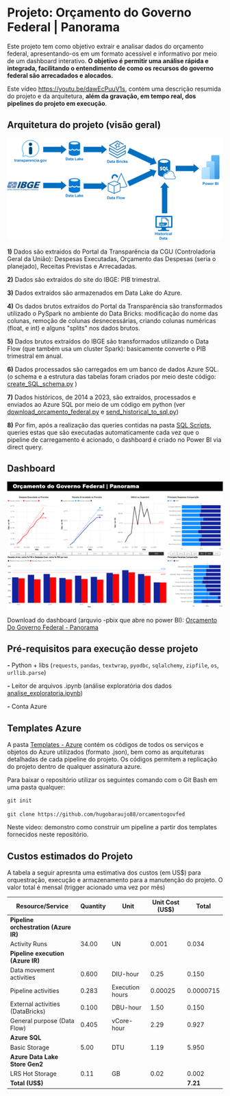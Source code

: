 # Projeto: Orçamento do Governo Federal | Panorama

Este projeto tem como objetivo extrair e analisar dados do orçamento federal, apresentando-os em um formato acessível e informativo por meio de um dashboard interativo. **O objetivo é permitir uma análise rápida e integrada, facilitando o entendimento de como os recursos do governo federal são arrecadados e alocados.**

Este vídeo https://youtu.be/dawEcPuuV1s, contém uma descrição resumida do projeto e da arquitetura, **além da gravação, em tempo real, dos pipelines do projeto em execução**.

## Arquitetura do projeto (visão geral)

![Arquitetura visão geral](https://raw.githubusercontent.com/hugobaraujo88/orcamentogovfed/main/img/transparencia_data_arch.png)

**1)** Dados são extraidos do Portal da Transparência da CGU (Controladoria Geral da União): Despesas Executadas, Orçamento das Despesas (seria o planejado), Receitas Previstas e Arrecadadas.

**2)** Dados são extraídos do site do IBGE: PIB trimestral.

**3)** Dados extraídos são armazenados em Data Lake do Azure.

**4)** Os dados brutos extraídos do Portal da Transparência são transformados utilizado o PySpark no ambiente do Data Bricks: modificação do nome das colunas, remoção de colunas desnecessárias, criando colunas numéricas (float, e int) e alguns "splits" nos dados brutos.

**5)** Dados brutos extraídos do IBGE são transformados utilizando o Data Flow (que também usa um cluster Spark): basicamente converte o PIB trimestral em anual.

**6)** Dados processados são carregados em um banco de dados Azure SQL. (o schema e a estrutura das tabelas foram criados por meio deste código: [create_SQL_schema.py](https://github.com/hugobaraujo88/orcamentogovfed/blob/main/create_SQL_schema.py) )

**7)** Dados históricos, de 2014 a 2023, são extraídos, processados e enviados ao Azure SQL por meio de um código em python (ver [download_orcamento_federal.py](https://github.com/hugobaraujo88/orcamentogovfed/blob/main/download_orcamento_federal.py) e [send_historical_to_sql.py](https://github.com/hugobaraujo88/orcamentogovfed/blob/main/send_historical_to_sql.py))

**8)** Por fim, após a realização das queries contidas na pasta [SQL Scripts](https://github.com/hugobaraujo88/orcamentogovfed/tree/main/SQL%20Scripts), queries estas que são executadas automaticamente cada vez que o pipeline de carregamento é acionado, o dashboard é criado no Power BI via direct query.

## Dashboard

![dashboard](https://raw.githubusercontent.com/hugobaraujo88/orcamentogovfed/main/img/printDashboard.png)

Download do dashboard (arquvio -pbix que abre no power BI): [Orçamento Do Governo Federal - Panorama](https://github.com/hugobaraujo88/orcamentogovfed/raw/main/OrcamentoGovernoFederalPanorama%20-%20azure.pbix)


## Pré-requisitos para execução desse projeto

**-** Python + libs (`requests`, `pandas`, `textwrap`, `pyodbc`, `sqlalchemy`, `zipfile`, `os`, `urllib.parse`) 

**-** Leitor de arquivos .ipynb (análise exploratória dos dados [analise_exploratoria.ipynb](https://github.com/hugobaraujo88/orcamentogovfed/blob/main/analise_exploratoria.ipynb))

**-** Conta Azure

## Templates Azure

A pasta [Templates - Azure](https://github.com/hugobaraujo88/orcamentogovfed/tree/main/Templates%20-%20Azure) contém os códigos de todos os serviços e objetos do Azure utilizados (formato .json), bem como as arquiteturas detalhadas de cada pipeline do projeto. Os códigos permitem a replicação do projeto dentro de qualquer assinatura azure.

Para baixar o repositório utilizar os seguintes comando com o Git Bash em uma pasta qualquer:

```
git init

git clone https://github.com/hugobaraujo88/orcamentogovfed 
```

Neste vídeo: demonstro como construir um pipeline a partir dos templates fornecidos neste repositório.


## Custos estimados do Projeto

A tabela a seguir apresnta uma estimativa dos custos (em US$) para orquestração, execução e armazenamento para a manutenção do projeto. O valor total é mensal (trigger acionado uma vez por mês) 

| Resource/Service                                | Quantity | Unit           | Unit Cost (US$) | Total   |
|----------------------------------------|----------|----------------|-----------------|---------|
| **Pipeline orchestration (Azure IR)**       |    |              |           |   |
| Activity Runs                               | 34.00    | UN             | 0.001           | 0.034   |
| **Pipeline execution (Azure IR)**           |          |                |                 |         |
| Data movement activities              | 0.600    | DIU-hour       | 0.25            | 0.150   |
| Pipeline activities                   | 0.283    | Execution hours| 0.00025         | 0.0000715 |
| External activities (DataBricks)      | 0.100    | DBU-hour       | 1.50            | 0.150   |
| General purpose (Data Flow)             | 0.405    | vCore-hour     | 2.29            | 0.927   |
| **Azure SQL**                               |          |                |                 |         |
| Basic Storage                         | 5.00     | DTU            | 1.19            | 5.950   |
| **Azure Data Lake Store Gen2**              |          |                |                 |         |
| LRS Hot Storage                       | 0.11     | GB             | 0.02            | 0.002   |
| **Total (US$)**                            |          |                |                 | **7.21**    |
